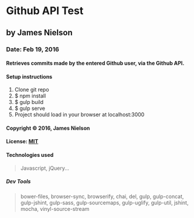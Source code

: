 # Github API Test
## by James Nielson
### Date: Feb 19, 2016
#### Retrieves commits made by the entered Github user, via the Github API.  

#### Setup instructions
1. Clone git repo
2. $ npm install
3. $ gulp build
4. $ gulp serve
5. Project should load in your browser at localhost:3000  

#### Copyright © 2016, James Nielson

#### License: <a href="https://github.com/twbs/bootstrap/blob/master/LICENSE">MIT</a>  

#### Technologies used
>Javascript, jQuery...

##### Dev Tools
>bower-files, browser-sync, browserify, chai, del, gulp, gulp-concat, gulp-jshint, gulp-sass, gulp-sourcemaps, gulp-uglify, gulp-util, jshint, mocha, vinyl-source-stream
